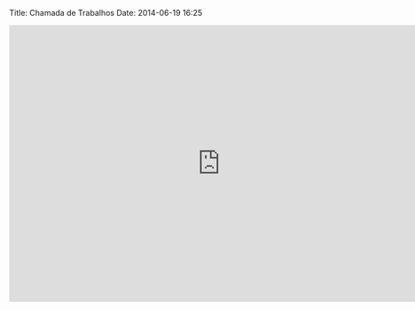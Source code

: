 Title: Chamada de Trabalhos
Date: 2014-06-19 16:25

<iframe src="https://docs.google.com/forms/d/e/1FAIpQLSfLbz8GoXK_O0kbuogS10ZxZ1wkcw1zPDqA-t2zNaHDXnV1Rg/viewform?embedded=true" width="760" height="500" frameborder="0" marginheight="0" marginwidth="0">Carregando...</iframe>